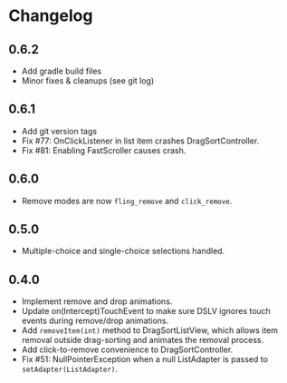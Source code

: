 Changelog
=========

0.6.2
-----
* Add gradle build files
* Minor fixes & cleanups (see git log)

0.6.1
-----

* Add git version tags
* Fix #77: OnClickListener in list item crashes
DragSortController.
* Fix #81: Enabling FastScroller causes crash.

0.6.0
-----

* Remove modes are now `fling_remove` and `click_remove`.

0.5.0
-----

* Multiple-choice and single-choice selections handled.

0.4.0
-----

* Implement remove and drop animations.
* Update on(Intercept)TouchEvent to make sure DSLV ignores
touch events during remove/drop animations.
* Add `removeItem(int)` method to DragSortListView, which allows item
removal outside drag-sorting and animates the removal process.
* Add click-to-remove convenience to DragSortController.
* Fix #51: NullPointerException when a null ListAdapter is passed to
`setAdapter(ListAdapter)`.
